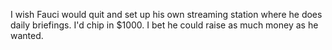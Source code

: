 I wish Fauci would quit and set up his own streaming station where he does daily briefings. I'd chip in $1000. I bet he could raise as much money as he wanted.
